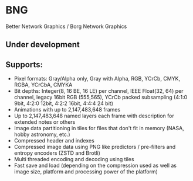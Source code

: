 # BNG

Better Network Graphics / Borg Network Graphics

## Under development

## Supports:
- Pixel formats: Gray/Alpha only, Gray with Alpha, RGB, YCrCb, CMYK, RGBA, YCrCbA, CMYKA
- Bit depths: Integer(8, 16 BE, 16 LE) per channel, IEEE Float(32, 64) per channel, legacy 16bit RGB (555,565), YCrCb packed subsampling (4:1:0 9bit, 4:2:0 12bit, 4:2:2 16bit, 4:4:4 24 bit)
- Animations with up to 2,147,483,648 frames
- Up to 2,147,483,648 named layers each frame with description for extended notes or others
- Image data partitioning in tiles for files that don't fit in memory (NASA, hobby astronomy, etc.)
- Compressed header and indexes
- Compressed image data using PNG like predictors / pre-filters and entropy encoders (ZSTD and Brotli)
- Multi threaded encoding and decoding using tiles
- Fast save and load (depending on the compression used as well as image size, platform and processing power of the platform)
